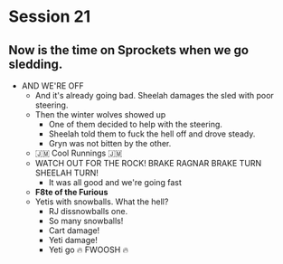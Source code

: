 # Session 21
## Now is the time on Sprockets when we go sledding.
* AND WE'RE OFF
	* And it's already going bad. Sheelah damages the sled with poor steering.
	* Then the winter wolves showed up
		* One of them decided to help with the steering.
		* Sheelah told them to fuck the hell off and drove steady.
		* Gryn was not bitten by the other.
	* :jamaica: Cool Runnings :jamaica:
	* WATCH OUT FOR THE ROCK! BRAKE RAGNAR BRAKE TURN SHEELAH TURN!
		* It was all good and we're going fast
	* **F8te of the Furious**
	* Yetis with snowballs. What the hell?
		* RJ dissnowballs one.
		* So many snowballs!
		* Cart damage!
		* Yeti damage!
		* Yeti go :fire: FWOOSH :fire:
<!--stackedit_data:
eyJoaXN0b3J5IjpbLTEyMDI1NDc1NTEsLTEwMDA3MjcxODksLT
QzNzI2OTMxNSwtNjQwMzMyNTkzLDkxNTQxNDQwMiw1NTY2NDA4
OSwtMjA2NDMxNjgwOF19
-->